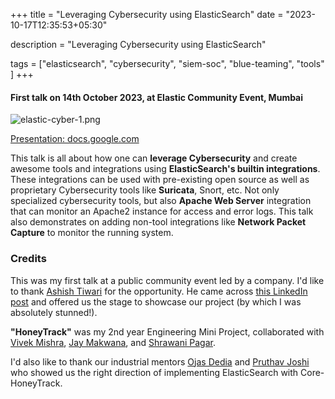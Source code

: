 +++
title = "Leveraging Cybersecurity using ElasticSearch"
date = "2023-10-17T12:35:53+05:30"

 description = "Leveraging Cybersecurity using ElasticSearch"

tags = ["elasticsearch", "cybersecurity", "siem-soc", "blue-teaming", "tools" ]
+++

#### First talk on 14th October 2023, at Elastic Community Event, Mumbai

![elastic-cyber-1.png](https://auti.dev/images/talk/elastic-cyber/elastic-cyber-h1.png)

[Presentation: docs.google.com](https://docs.google.com/presentation/d/e/2PACX-1vS5ep3jFPfju4PC8pv7LSx3V-i8Kk3ec5A5XazNJ7TeYAxavQUR9yJcwObZX9m_9vzXUk1Ao6RkNf_i/pub?start=false&loop=false#slide=id.p)

This talk is all about how one can **leverage Cybersecurity** and create awesome tools and integrations using **ElasticSearch's builtin integrations**. These integrations can be used with pre-existing open source as well as proprietary Cybersecurity tools like **Suricata**, Snort, etc. Not only specialized cybersecurity tools, but also **Apache Web Server** integration that can monitor an Apache2 instance for access and error logs. This talk also demonstrates on adding non-tool integrations like **Network Packet Capture** to monitor the running system.

### Credits

This was my first talk at a public community event led by a company. I'd like to thank [Ashish Tiwari](ashish.one) for the opportunity. He came across [this LinkedIn post](https://www.linkedin.com/feed/update/urn:li:activity:7075033327472152576/) and offered us the stage to showcase our project (by which I was absolutely stunned!).

**"HoneyTrack"** was my 2nd year Engineering Mini Project, collaborated with [Vivek Mishra](https://www.linkedin.com/in/vivek051/), [Jay Makwana](https://www.linkedin.com/in/thejaymakwana/), and [Shrawani Pagar](https://www.linkedin.com/in/shrawani-js-pagar-382610215/).

 I'd also like to thank our industrial mentors [Ojas Dedia](https://www.linkedin.com/in/ojas-dedhiya-16276ab4/) and [Pruthav Joshi](https://www.linkedin.com/in/pruthavjoshi/overlay/contact-info/) who showed us the right direction of implementing ElasticSearch with Core-HoneyTrack.